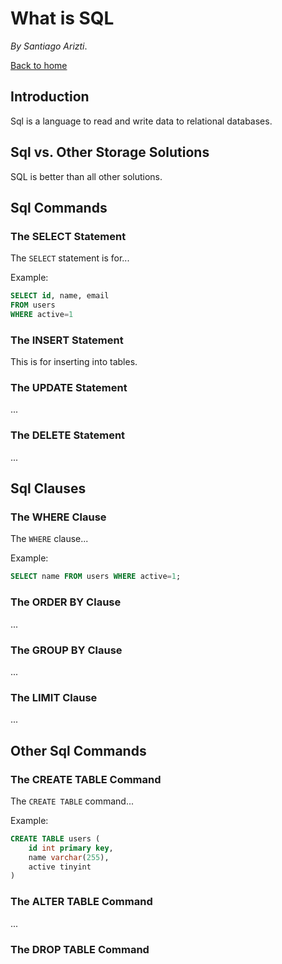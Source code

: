 What is SQL
===========

_By Santiago Arizti_.

[Back to home](./index.md)

Introduction
------------

Sql is a language to read and write data to relational databases.

Sql vs. Other Storage Solutions
-------------------------------

SQL is better than all other solutions.

Sql Commands
------------

### The SELECT Statement

The `SELECT` statement is for...

Example:

```sql
SELECT id, name, email
FROM users
WHERE active=1
```

### The INSERT Statement

This is for inserting into tables.

### The UPDATE Statement

...

### The DELETE Statement

...

Sql Clauses
-----------

### The WHERE Clause

The `WHERE` clause...

Example:

```sql
SELECT name FROM users WHERE active=1;
```

### The ORDER BY Clause

...

### The GROUP BY Clause

...

### The LIMIT Clause

...

Other Sql Commands
------------------

### The CREATE TABLE Command

The `CREATE TABLE` command...

Example:

```sql
CREATE TABLE users (
    id int primary key,
    name varchar(255),
    active tinyint
)
```

### The ALTER TABLE Command

...

### The DROP TABLE Command